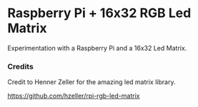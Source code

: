 # Raspberry Pi + 16x32 RGB Led Matrix

Experimentation with a Raspberry Pi and a 16x32 Led Matrix.

### Credits

Credit to Henner Zeller for the amazing led matrix library.

https://github.com/hzeller/rpi-rgb-led-matrix
